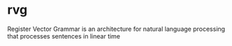 # rvg
Register Vector Grammar is an architecture for natural language processing that processes sentences in linear time
